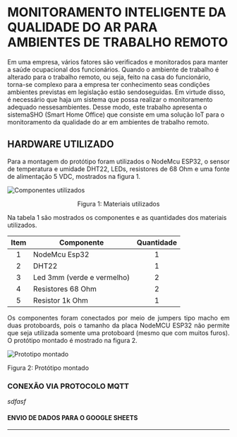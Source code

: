 # MONITORAMENTO INTELIGENTE DA QUALIDADE DO AR PARA AMBIENTES DE TRABALHO REMOTO
Em uma empresa, vários fatores são verificados e monitorados para manter a saúde ocupacional dos funcionários.  Quando o ambiente de trabalho é alterado para o trabalho remoto, ou seja, feito na casa do funcionário, torna-se complexo para a empresa ter conhecimento seas condições ambientes previstas em legislação estão sendoseguidas.  Em virtude disso, é necessário que haja um sistema que possa realizar o monitoramento adequado nessesambientes.  Desse modo, este trabalho apresenta o sistemaSHO (Smart Home Office) que consiste em uma solução IoT para o monitoramento da qualidade do ar em ambientes de trabalho remoto.

## HARDWARE UTILIZADO
<p align="justify">
Para a montagem do protótipo foram utilizados o NodeMcu ESP32, o sensor de temperatura e umidade DHT22, LEDs, resistores de 68 Ohm e uma fonte de alimentação 5 VDC, mostrados na figura 1.
</p>

![Componentes utilizados](https://user-images.githubusercontent.com/88517401/128585415-306f60da-9e10-45a5-a162-0ea447117c0d.PNG)
<p align="center">
 Figura 1: Materiais utilizados
</p>
Na tabela 1 são mostrados os componentes e as quantidades dos materiais utilizados.

|Item  |Componente                |  Quantidade|
|:---: |                       ---|       :---:|
|1     |NodeMcu Esp32             |           1|
|2     |DHT22                     |           1|
|3     |Led 3mm (verde e vermelho)|           2|
|4     |Resistores 68 Ohm         |           2|
|5     |Resistor 1k Ohm           |           1|

<p align="justify">
Os componentes foram conectados por meio de jumpers tipo macho em duas protoboards, pois o tamanho da placa NodeMCU ESP32 não permite que seja utilizada somente uma protoboard (mesmo que com muitos furos). O protótipo montado é mostrado na figura 2.
<p/>

![Prototipo montado](https://user-images.githubusercontent.com/88517401/128586568-0fcfe727-be02-4a51-9ee5-a997a791933c.jpeg)

<p align="rigth">
 Figura 2: Protótipo montado
</p>

  ### CONEXÃO VIA PROTOCOLO MQTT
*sdfasf*

#### ENVIO DE DADOS PARA O GOOGLE SHEETS
---

